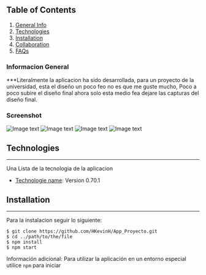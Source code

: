 ## Table of Contents
1. [General Info](#Informacion-General)
2. [Technologies](#Tecnologia)
3. [Installation](#Instalacion)
4. [Collaboration](#Colaboracion)
5. [FAQs](#faqs)
### Informacion General
***Literalmente la aplicacion ha sido desarrollada, para un proyecto de la universidad, esta el diseño un poco feo no es que me guste mucho, Poco a poco subire el diseño final ahora solo esta medio fea dejare las capturas del diseño final.
### Screenshot
![Image text](https://github.com/HKevinH/App_Proyecto/blob/master/DesignApp/HomeScreen.png )
![Image text](https://github.com/HKevinH/App_Proyecto/blob/master/DesignApp/InformationPlant.png)
![Image text](https://github.com/HKevinH/App_Proyecto/blob/master/DesignApp/LanguajeSelector.png)
![Image text](https://github.com/HKevinH/App_Proyecto/blob/master/DesignApp/Login.png)
## Technologies
***
Una Lista de la tecnologia de la aplicacion
* [Technologie name](https://reactnative.dev/): Version 0.70.1
## Installation
***
Para la instalacion seguir lo siguiente:
```
$ git clone https://github.com/HKevinH/App_Proyecto.git
$ cd ../path/to/the/file
$ npm install
$ npm start
```
Información adicional: Para utilizar la aplicación en un entorno especial utilice ```npm``` para iniciar
